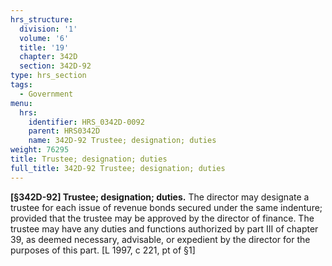 ```yaml
---
hrs_structure:
  division: '1'
  volume: '6'
  title: '19'
  chapter: 342D
  section: 342D-92
type: hrs_section
tags:
  - Government
menu:
  hrs:
    identifier: HRS_0342D-0092
    parent: HRS0342D
    name: 342D-92 Trustee; designation; duties
weight: 76295
title: Trustee; designation; duties
full_title: 342D-92 Trustee; designation; duties
---
```

**[§342D-92] Trustee; designation; duties.** The director may designate a trustee for each issue of revenue bonds secured under the same indenture; provided that the trustee may be approved by the director of finance. The trustee may have any duties and functions authorized by part III of chapter 39, as deemed necessary, advisable, or expedient by the director for the purposes of this part. [L 1997, c 221, pt of §1]
